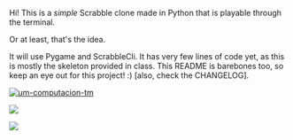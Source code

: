Hi! This is a _simple_ Scrabble clone made in Python that is playable through the terminal.

Or at least, that's the idea.

It will use Pygame and ScrabbleCli. It has very few lines of code yet, as this is mostly the skeleton provided in class. This README is barebones too, so keep an eye out for this project! :) [also, check the CHANGELOG].

[![um-computacion-tm](https://circleci.com/gh/um-computacion-tm/scrabble-2023-LisandroB.svg?style=svg)](https://app.circleci.com/pipelines/github/um-computacion-tm/scrabble-2023-LisandroB/14/workflows/d705be85-a3ee-4407-9b54-4af1668a40d6)

<a href="https://codeclimate.com/github/um-computacion-tm/scrabble-2023-LisandroB/maintainability"><img src="https://api.codeclimate.com/v1/badges/5f39fbeaa1318a0b90e2/maintainability" /></a>

<a href="https://codeclimate.com/github/um-computacion-tm/scrabble-2023-LisandroB/test_coverage"><img src="https://api.codeclimate.com/v1/badges/5f39fbeaa1318a0b90e2/test_coverage" /></a>
